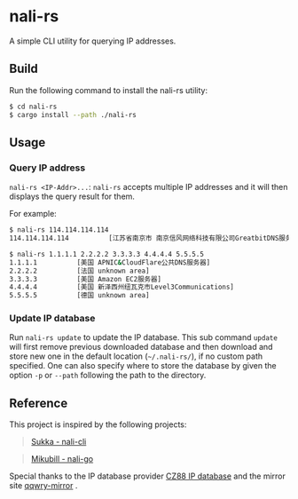 # nali-rs

A simple CLI utility for querying IP addresses.

## Build
Run the following command to install the nali-rs utility:

```bash
$ cd nali-rs
$ cargo install --path ./nali-rs
```

## Usage
### Query IP address
`nali-rs <IP-Addr>...`: `nali-rs` accepts multiple IP addresses and it will then displays the query result for them.

For example:

```bash
$ nali-rs 114.114.114.114                        
114.114.114.114          [江苏省南京市 南京信风网络科技有限公司GreatbitDNS服务器]

$ nali-rs 1.1.1.1 2.2.2.2 3.3.3.3 4.4.4.4 5.5.5.5
1.1.1.1          [美国 APNIC&CloudFlare公共DNS服务器]
2.2.2.2          [法国 unknown area]
3.3.3.3          [美国 Amazon EC2服务器]
4.4.4.4          [美国 新泽西州纽瓦克市Level3Communications]
5.5.5.5          [德国 unknown area]
```

### Update IP database
Run `nali-rs update` to update the IP database. This sub command `update` will first remove previous downloaded database and then download and store new one in the default location (`~/.nali-rs/`), if no custom path specified.
One can also specify where to store the database by given the option `-p` or `--path` following the path to the directory.


## Reference
This project is inspired by the following projects:

> [Sukka - nali-cli](https://github.com/SukkaW/nali-cli)

> [Mikubill - nali-go](https://github.com/Mikubill/nali-go)

Special thanks to the IP database provider [CZ88 IP database](http://www.cz88.net/fox/ipdat.shtml) and the mirror site [qqwry-mirror](https://qqwry.mirror.noc.one/) .
